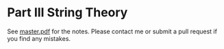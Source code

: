 # Part III String Theory

See [master.pdf](https://raw.githubusercontent.com/CianLM/String-Theory/main/master.pdf) for the notes. Please contact me or submit a pull request if you find any mistakes.


